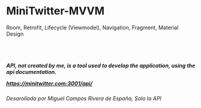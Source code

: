 # MiniTwitter-MVVM
Room, Retrofit, Lifecycle (Viewmodel), Navigation, Fragment, Material Design

<br><br>
<h5>API, not created by me, is a tool used to develop the application, using the api documentation.<br>

https://minitwitter.com:3001/api/</h5>

<h6>Desarollada por Miguel Campos Rivera de España, Solo la API</h6>


